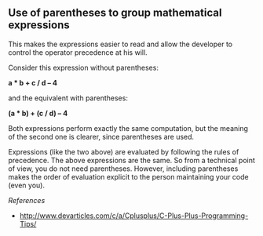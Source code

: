 Use of parentheses to group mathematical expressions
------------

This makes the expressions easier to read and allow the developer to control the operator precedence at his will.

Consider this expression without parentheses:

**a * b + c / d – 4**

and the equivalent with parentheses:

**(a * b) + (c / d) – 4**

Both expressions perform exactly the same computation, but the meaning of the second one is clearer, since parentheses are used.

Expressions (like the two above) are evaluated by following the rules of precedence. The above expressions are the same. So from a technical point of view, you do not need parentheses. However, including parentheses makes the order of evaluation explicit to the person maintaining your code (even you).

_References_

* http://www.devarticles.com/c/a/Cplusplus/C-Plus-Plus-Programming-Tips/